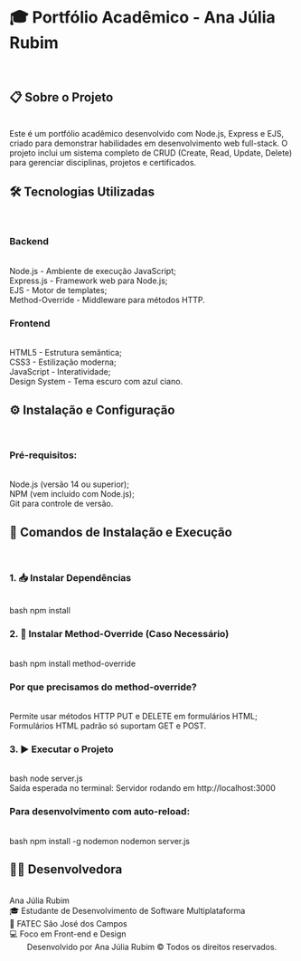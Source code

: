 <h1>🎓 Portfólio Acadêmico - Ana Júlia Rubim</h1>
<br>
<h2>📋 Sobre o Projeto</h2>
<br>
Este é um portfólio acadêmico desenvolvido com Node.js, Express e EJS, criado para demonstrar habilidades em desenvolvimento web full-stack. O projeto inclui um sistema completo de CRUD (Create, Read, Update, Delete) para gerenciar disciplinas, projetos e certificados.
<br>
<h2>🛠 Tecnologias Utilizadas</h2>
<br>
<h3>Backend</h3>
<br>
Node.js - Ambiente de execução JavaScript;
<br>
Express.js - Framework web para Node.js;
<br>
EJS - Motor de templates;
<br>
Method-Override - Middleware para métodos HTTP.
<br>
<h3>Frontend</h3>
<br>
HTML5 - Estrutura semântica;
<br>
CSS3 - Estilização moderna;
<br>
JavaScript - Interatividade;
<br>
Design System - Tema escuro com azul ciano.
<br>

<h2>⚙️ Instalação e Configuração</h2>
<br>
<h3>Pré-requisitos:</h3>
<br>
Node.js (versão 14 ou superior);
<br>
NPM (vem incluído com Node.js);
<br>
Git para controle de versão.
<br>
<h2>🚀 Comandos de Instalação e Execução</h2>
<br>
<h3>1. 📥 Instalar Dependências</h3>
<br>
bash
npm install
<br>
<h3>2. 🔧 Instalar Method-Override (Caso Necessário)</h3>
<br>
bash
npm install method-override
<br>
<h3>Por que precisamos do method-override?</h3>
<br>
Permite usar métodos HTTP PUT e DELETE em formulários HTML;
<br>
Formulários HTML padrão só suportam GET e POST.
<br>
<h3>3. ▶️ Executar o Projeto</h3>
<br>
bash
node server.js
<br>
Saída esperada no terminal: Servidor rodando em http://localhost:3000
<br>

<h3>Para desenvolvimento com auto-reload:</h3>
<br>
bash
npm install -g nodemon
nodemon server.js
<br>
<h2>👩‍💻 Desenvolvedora</h2>
<br>
Ana Júlia Rubim
<br>
🎓 Estudante de Desenvolvimento de Software Multiplataforma
<br>
🏫 FATEC São José dos Campos
<br>
💻 Foco em Front-end e Design
<br>

<div align="center">
Desenvolvido por Ana Júlia Rubim © Todos os direitos reservados.
</div>
